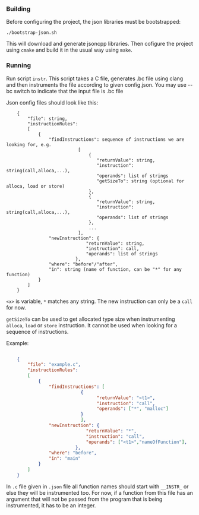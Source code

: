 ﻿### Building

Before configuring the project, the json libraries must be bootstrapped:
```
./bootstrap-json.sh
```

This will download and generate jsoncpp libraries. Then cofigure the project
using `cmake` and build it in the usual way using `make`.

### Running

Run script `instr`. This script takes a C file, generates .bc file using clang
and then instruments the file according to given config.json. You may use --bc
switch to indicate that the input file is .bc file

Json config files should look like this:
```
    {
		"file": string,
		"instructionRules":
		[
			{
				"findInstructions": sequence of instructions we are looking for, e.g.
						   [
							   {
							      "returnValue": string,
							      "instruction": string(call,alloca,...),
							      "operands": list of strings
							      "getSizeTo": string (optional for alloca, load or store)
							   },
							   {
							      "returnValue": string,
							      "instruction": string(call,alloca,...),
							      "operands": list of strings
							   },
							   ...
						   ],
				"newInstruction": {
						      "returnValue": string,
						      "instruction": call,
						      "operands": list of strings
						  },
				"where": "before"/"after",
				"in": string (name of function, can be "*" for any function)
			}
		]
    }
```

`<x>` is variable, `*` matches any string. The new instruction can only be a `call` for now. 

`getSizeTo` can be used to get allocated type size when instrumenting `alloca`, `load` or `store`  instruction. It cannot be used when looking for a sequence of instructions.

Example:
```json

    {
		"file": "example.c",
		"instructionRules":
		[
			{
				"findInstructions": [
							{
							      "returnValue": "<t1>",
							      "instruction": "call",
							      "operands": ["*", "malloc"]
						   	}
						    ],
				"newInstruction": {
						      "returnValue": "*",
						      "instruction": "call",
						      "operands": ["<t1>","nameOfFunction"],
						  },
				"where": "before",
				"in": "main"
			}
		]
    }
```

In `.c` file given in `.json` file all function names should start with `__INSTR_` or else they will be instrumented too. For now, if a function from this file has an argument that will not be passed from the program that is being instrumented, it has to be an integer.

